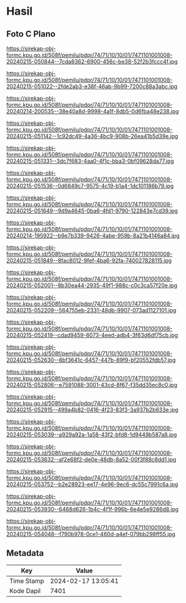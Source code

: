 # Hasil

## Foto C Plano

https://sirekap-obj-formc.kpu.go.id/508f/pemilu/pdpr/74/71/10/10/01/7471101001008-20240215-050844--7cda8362-6900-456c-be38-52f2b3fccc4f.jpg

https://sirekap-obj-formc.kpu.go.id/508f/pemilu/pdpr/74/71/10/10/01/7471101001008-20240215-051022--2fde2ab3-e38f-46ab-9b99-7200c88a3abc.jpg

https://sirekap-obj-formc.kpu.go.id/508f/pemilu/pdpr/74/71/10/10/01/7471101001008-20240214-200535--38e40a8d-9998-4a1f-8db5-0d6fba48e238.jpg

https://sirekap-obj-formc.kpu.go.id/508f/pemilu/pdpr/74/71/10/10/01/7471101001008-20240215-051142--1c92dc49-4a36-4bc9-908b-26ea41b5d39e.jpg

https://sirekap-obj-formc.kpu.go.id/508f/pemilu/pdpr/74/71/10/10/01/7471101001008-20240215-051331--3dc7f683-4aa0-4f1c-bba3-0bf09628da77.jpg

https://sirekap-obj-formc.kpu.go.id/508f/pemilu/pdpr/74/71/10/10/01/7471101001008-20240215-051536--0d6849c7-9575-4c19-b1a4-1dc101186b79.jpg

https://sirekap-obj-formc.kpu.go.id/508f/pemilu/pdpr/74/71/10/10/01/7471101001008-20240215-051649--9d9a4645-0ba6-4fd1-9790-122843e7cd39.jpg

https://sirekap-obj-formc.kpu.go.id/508f/pemilu/pdpr/74/71/10/10/01/7471101001008-20240214-195922--b9e7b339-9426-4abe-959b-8a21b4146a84.jpg

https://sirekap-obj-formc.kpu.go.id/508f/pemilu/pdpr/74/71/10/10/01/7471101001008-20240215-051849--8fac8012-9fef-4ba6-92fa-740027828115.jpg

https://sirekap-obj-formc.kpu.go.id/508f/pemilu/pdpr/74/71/10/10/01/7471101001008-20240215-052001--8b30ea44-2935-49f1-988c-c0c3ca57f20e.jpg

https://sirekap-obj-formc.kpu.go.id/508f/pemilu/pdpr/74/71/10/10/01/7471101001008-20240215-052209--564755eb-2331-48db-9907-073ad1127101.jpg

https://sirekap-obj-formc.kpu.go.id/508f/pemilu/pdpr/74/71/10/10/01/7471101001008-20240215-052419--cdad9459-6073-4eed-adb4-3f63d6df75cb.jpg

https://sirekap-obj-formc.kpu.go.id/508f/pemilu/pdpr/74/71/10/10/01/7471101001008-20240215-052630--8bf3641c-6457-447b-89f9-bf20552fdb57.jpg

https://sirekap-obj-formc.kpu.go.id/508f/pemilu/pdpr/74/71/10/10/01/7471101001008-20240215-052806--e7591088-3001-43cd-8f67-f35dd35ec8c0.jpg

https://sirekap-obj-formc.kpu.go.id/508f/pemilu/pdpr/74/71/10/10/01/7471101001008-20240215-052915--499a4b82-0416-4f23-83f3-3a937b2b633e.jpg

https://sirekap-obj-formc.kpu.go.id/508f/pemilu/pdpr/74/71/10/10/01/7471101001008-20240215-053039--a929a92a-1a58-43f2-bfd8-1d9449b587a8.jpg

https://sirekap-obj-formc.kpu.go.id/508f/pemilu/pdpr/74/71/10/10/01/7471101001008-20240215-053632--af2e68f2-de0e-48db-8a52-00f3f88c8dd1.jpg

https://sirekap-obj-formc.kpu.go.id/508f/pemilu/pdpr/74/71/10/10/01/7471101001008-20240215-053752--b2e28923-ee17-4e96-9ec6-dc55c7991c6a.jpg

https://sirekap-obj-formc.kpu.go.id/508f/pemilu/pdpr/74/71/10/10/01/7471101001008-20240215-053930--6468d626-1b4c-4f1f-996b-6e4e5e9286d8.jpg

https://sirekap-obj-formc.kpu.go.id/508f/pemilu/pdpr/74/71/10/10/01/7471101001008-20240215-054048--f790b978-0ce1-460d-a4ef-079bb298ff55.jpg


## Metadata

| Key        | Value               |
| ---------- | ------------------- |
| Time Stamp | 2024-02-17 13:05:41 |
| Kode Dapil | 7401                |



